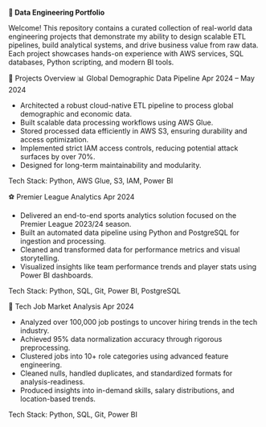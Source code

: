 **🧠 Data Engineering Portfolio**

Welcome! This repository contains a curated collection of real-world data engineering projects that demonstrate my ability to design scalable ETL pipelines, build analytical systems, and drive business value from raw data. Each project showcases hands-on experience with AWS services, SQL databases, Python scripting, and modern BI tools.

🚀 Projects Overview
📊 Global Demographic Data Pipeline
Apr 2024 – May 2024

- Architected a robust cloud-native ETL pipeline to process global demographic and economic data.
- Built scalable data processing workflows using AWS Glue.
- Stored processed data efficiently in AWS S3, ensuring durability and access optimization.
- Implemented strict IAM access controls, reducing potential attack surfaces by over 70%.
- Designed for long-term maintainability and modularity.

Tech Stack: Python, AWS Glue, S3, IAM, Power BI

⚽ Premier League Analytics
Apr 2024

- Delivered an end-to-end sports analytics solution focused on the Premier League 2023/24 season.
- Built an automated data pipeline using Python and PostgreSQL for ingestion and processing.
- Cleaned and transformed data for performance metrics and visual storytelling.
- Visualized insights like team performance trends and player stats using Power BI dashboards.

Tech Stack: Python, SQL, Git, Power BI, PostgreSQL

💼 Tech Job Market Analysis
Apr 2024

- Analyzed over 100,000 job postings to uncover hiring trends in the tech industry.
- Achieved 95% data normalization accuracy through rigorous preprocessing.
- Clustered jobs into 10+ role categories using advanced feature engineering.
- Cleaned nulls, handled duplicates, and standardized formats for analysis-readiness.
- Produced insights into in-demand skills, salary distributions, and location-based trends.

Tech Stack: Python, SQL, Git, Power BI

